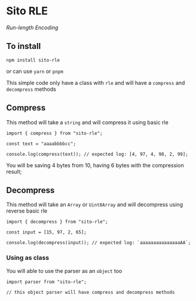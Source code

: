 # Sito RLE
*Run-length Encoding*

## To install

```
npm install sito-rle
```

or can use `yarn` or `pnpm`

This simple code only have a class with `rle` and will have a `compress` and `decompress` methods

## Compress

This method will take a `string` and will compress it using basic rle

```
import { compress } from "sito-rle";

const text = "aaaabbbbcc";

console.log(compress(text)); // expected log: [4, 97, 4, 98, 2, 99];

```

You will be saving 4 bytes from 10, having 6 bytes with the compression result;

## Decompress

This method will take an `Array` or `Uint8Array` and will decompress using reverse basic rle

```
import { decompress } from "sito-rle";

const input = [15, 97, 2, 65];

console.log(decompress(input)); // expected log: `aaaaaaaaaaaaaaaAA`;

```

### Using as class

You will able to use the parser as an `object` too

```
import parser from "sito-rle";

// this object parser will have compress and decompress methods 
```
